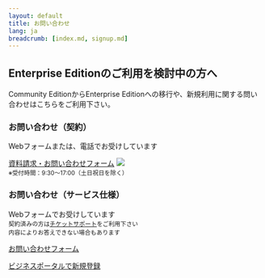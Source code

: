```yaml
---
layout: default
title: お問い合わせ
lang: ja
breadcrumb: [index.md, signup.md]
---
```


## Enterprise Editionのご利用を検討中の方へ

Community EditionからEnterprise Editionへの移行や、新規利用に関する問い合わせはこちらをご利用下さい。

<div class="row">
  <div class="col-sm-6 d-flex">
    <div class="card" style="flex-grow: 1;">
      <div class="card-body">
        <h3 class="card-title">お問い合わせ（契約）</h3>
        <p class="card-text">Webフォームまたは、電話でお受けしています</p>
        <a href="#" class="btn btn-primary">資料請求・お問い合わせフォーム</a>
        <a href="tel:0120106107"><img src="{{ site.rootdir[page.lang] }}images/freedial.png"></a><br>
        <small class="text-muted">※受付時間：9:30〜17:00（土日祝日を除く）</small>
      </div>
    </div>
  </div>
  <div class="col-sm-6 d-flex">
    <div class="card" style="flex-grow: 1;">
      <div class="card-body">
        <h3 class="card-title">お問い合わせ（サービス仕様）</h3>
        <p class="card-text">Webフォームでお受けしています<br><small class="text-muted">契約済みの方は<a href="https://ecl.ntt.com/documents/tutorials/rsts/Support/ticket/ticket.html">チケットサポート</a>をご利用下さい<br>内容によりお答えできない場合もあります</small></p>
        <a href="" class="btn btn-primary">お問い合わせフォーム</a>
      </div>
    </div>
  </div>
</div>

<a href="https://ecl.ntt.com/documents/tutorials/rsts/CustomerPortal/bporder.html" data-toggle="tooltip" data-placement="bottom" title="既にNTTコミュニケーションズのビジネスポータルをご利用のお客さまは、即時ご利用いただけます">ビジネスポータルで新規登録</a>
